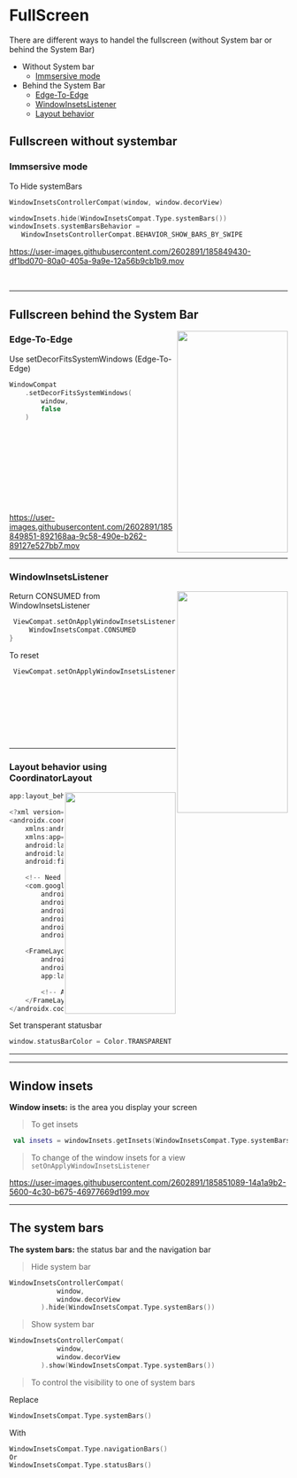 # FullScreen
There are different ways to handel the fullscreen (without System bar or behind the System Bar)

- Without System bar
  - [Immsersive mode](https://github.com/sallySalem/FullScreen#immsersive-mode)
- Behind the System Bar
  - [Edge-To-Edge](https://github.com/sallySalem/FullScreen#edge-to-edge)
  - [WindowInsetsListener](https://github.com/sallySalem/FullScreen#windowinsetslistener)
  - [Layout behavior](https://github.com/sallySalem/FullScreen#layout-behavior-using-coordinatorlayout)

## Fullscreen without systembar
### Immsersive mode

To Hide systemBars
``` kotlin
WindowInsetsControllerCompat(window, window.decorView)

windowInsets.hide(WindowInsetsCompat.Type.systemBars())
windowInsets.systemBarsBehavior =
   WindowInsetsControllerCompat.BEHAVIOR_SHOW_BARS_BY_SWIPE
   ```


https://user-images.githubusercontent.com/2602891/185849430-df1bd070-80a0-405a-9a9e-12a56b9cb1b9.mov

<br/>

-----

## Fullscreen behind the System Bar
<img align="right" width="200" height="400" src="https://user-images.githubusercontent.com/2602891/185849677-8715cacc-a376-4484-bfcf-d01fe945d00b.png">

### Edge-To-Edge

Use setDecorFitsSystemWindows (Edge-To-Edge)

```kotlin
WindowCompat
    .setDecorFitsSystemWindows(
        window,
        false
    )

```
 
 <br/> 
 <br/> 
 <br/>
 <br/> 
 <br/>
 <br/> 
 <br/> 
 <br/>

https://user-images.githubusercontent.com/2602891/185849851-892168aa-9c58-490e-b262-89127e527bb7.mov

-----

### WindowInsetsListener

<img align="right" width="200" height="400" src="https://user-images.githubusercontent.com/2602891/185850286-8e67f601-4c0c-4a0f-afbd-ca69a32b410d.png">

Return CONSUMED from WindowInsetsListener

```kotlin
 ViewCompat.setOnApplyWindowInsetsListener(window.decorView) { _, _ ->
     WindowInsetsCompat.CONSUMED 
}

```
To reset

```kotlin 
 ViewCompat.setOnApplyWindowInsetsListener(window.decorView, null)

```

 <br/> 
 <br/> 
 <br/> 
 <br/>
 <br/> 
 <br/> 
 
----

### Layout behavior using CoordinatorLayout

<img align="right" width="200" height="400" src="https://user-images.githubusercontent.com/2602891/185850489-486033e3-b592-4454-b159-7e87a77aae0f.png">

```kotlin
app:layout_behavior="@string/appbar_scrolling_view_behavior"
```

```kotlin 
<?xml version="1.0" encoding="utf-8"?>
<androidx.coordinatorlayout.widget.CoordinatorLayout
    xmlns:android="http://schemas.android.com/apk/res/android"
    xmlns:app="http://schemas.android.com/apk/res-auto"
    android:layout_width="match_parent"
    android:layout_height="match_parent"
    android:fitsSystemWindows="true">

    <!-- Need for scrolling view behaviour -->
    <com.google.android.material.appbar.AppBarLayout
        android:id="@+id/app_bar"
        android:layout_width="match_parent"
        android:layout_height="wrap_content"
        android:background="@color/black"
        android:fitsSystemWindows="true"
        android:visibility="gone"/>

    <FrameLayout
        android:layout_width="match_parent"
        android:layout_height="match_parent"
        app:layout_behavior="@string/appbar_scrolling_view_behavior">

        <!-- Add your layout -->
    </FrameLayout>
</androidx.coordinatorlayout.widget.CoordinatorLayout>
```

Set transperant statusbar

```kotlin 
window.statusBarColor = Color.TRANSPARENT

```
----
----

## Window insets
**Window insets:** is the area you display your screen
> To get insets

```Kotlin
 val insets = windowInsets.getInsets(WindowInsetsCompat.Type.systemBars())
```

> To change of the window insets for a view `setOnApplyWindowInsetsListener`


https://user-images.githubusercontent.com/2602891/185851089-14a1a9b2-5600-4c30-b675-46977669d199.mov


---
## The system bars
**The system bars:** the status bar and the navigation bar
> Hide system bar

```kotlin
WindowInsetsControllerCompat(
            window,
            window.decorView
        ).hide(WindowInsetsCompat.Type.systemBars())
```
> Show system bar

```kotlin 
WindowInsetsControllerCompat(
            window,
            window.decorView
        ).show(WindowInsetsCompat.Type.systemBars())
```
> To control the visibility to one of system bars


Replace 
```kotlin 
WindowInsetsCompat.Type.systemBars() 
```
With

```kotlin 
WindowInsetsCompat.Type.navigationBars()
Or 
WindowInsetsCompat.Type.statusBars()
```




